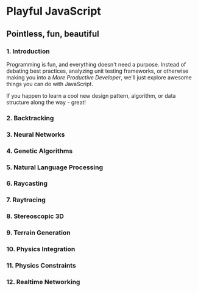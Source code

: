 # Playful JavaScript
## Pointless, fun, beautiful

### 1. Introduction

Programming is fun, and everything doesn't need a purpose.
Instead of debating best practices, analyzing unit testing frameworks,
or otherwise making you into a *More Productive Developer*,
we'll just explore awesome things you can do with JavaScript.

If you happen to learn a cool new design pattern, algorithm, or data structure along the way - great!

### 2. Backtracking

### 3. Neural Networks

### 4. Genetic Algorithms

### 5. Natural Language Processing

### 6. Raycasting

### 7. Raytracing

### 8. Stereoscopic 3D

### 9. Terrain Generation

### 10. Physics Integration

### 11. Physics Constraints

### 12. Realtime Networking
